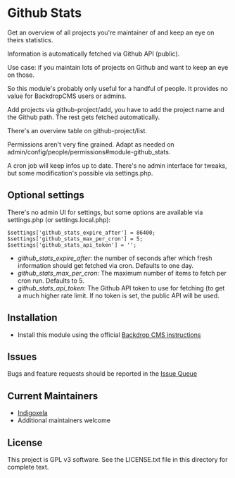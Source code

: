 # Github Stats

Get an overview of all projects you're maintainer of and keep an eye on
theirs statistics.

Information is automatically fetched via Github API (public).

Use case: if you maintain lots of projects on Github and want to keep an eye
on those.

So this module's probably only useful for a handful of people. It provides
no value for BackdropCMS users or admins.

Add projects via github-project/add, you have to add the project name and
the Github path. The rest gets fetched automatically.

There's an overview table on github-project/list.

Permissions aren't very fine grained. Adapt as needed on
admin/config/people/permissions#module-github_stats.

A cron job will keep infos up to date. There's no admin interface for
tweaks, but some modification's possible via settings.php.

## Optional settings

There's no admin UI for settings, but some options are available via
settings.php (or settings.local.php):

```
$settings['github_stats_expire_after'] = 86400;
$settings['github_stats_max_per_cron'] = 5;
$settings['github_stats_api_token'] = '';
```
- *github_stats_expire_after*: the number of seconds after which fresh
  information should get fetched via cron. Defaults to one day.
- *github_stats_max_per_cron*: The maximum number of items to fetch per cron run.
  Defaults to 5.
- *github_stats_api_token*: The Github API token to use for fetching (to get
  a much higher rate limit. If no token is set, the public API will be used.

## Installation

- Install this module using the official [Backdrop CMS instructions](https://docs.backdropcms.org/documentation/extend-with-modules)

## Issues

Bugs and feature requests should be reported in the [Issue Queue](https://github.com/backdrop-contrib/github_stats/issues)

## Current Maintainers

- [Indigoxela](https://github.com/indigoxela)
- Additional maintainers welcome

## License

This project is GPL v3 software. See the LICENSE.txt file in this directory for complete text.
